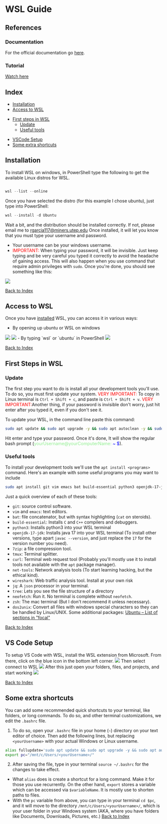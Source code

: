 # WSL Guide
## References
### Documentation
For the official documentation go [here](https://learn.microsoft.com/en-us/windows/wsl/about).
### Tutorial
[Watch here](https://www.youtube.com/watch?v=lG4xrh_Xuf4)

## Index

 - [Installation](#Installation)
 -  [Access to WSL](#access-to-wsl)
 *  [First steps in WSL](#first-steps-in-wsl)
	 * [Update](#update)
	 * [Useful tools](#useful-tools)
- [VSCode Setup](#vs-code-setup)
- [Some extra shortcuts](#some-extra-shortcuts)
## Installation

To install WSL on windows, in PowerShell type the following to get the available Linux distros for WSL.

```powershell

wsl --list --online

```
Once you have selected the distro (for this example I chose ubuntu), just type into PowerShell:
```powershell
wsl --install -d Ubuntu
```
Wait a bit, and the distribution should be installed correctly. If not, please email me to rgarcia117@miners.utep.edu
Once installed, it will let you know that you must type your username and password.
* Your username can be your windows username.
* <span style="color:red;">IMPORTANT:</span> When typing your password, it will be invisible. Just keep typing and be very careful you typed it correctly to avoid the headache of gaining access. This will also happen when you use command that require admin privileges with `sudo`.
Once you're done, you should see something like this:
<img src="./docs/images/prompt.png">

[Back to Index](#Index)
## Access to WSL
Once you have [installed](#installation) WSL, you can access it in various ways:
- By opening up ubuntu or WSL on windows
<img src="./docs/images/ubuntu_exec.png">
<img src="./docs/images/wsl_exec.png">
- By typing `wsl` or `ubuntu` in PowerShell
<img src="./docs/images/ubuntu_pwsh_prompt.png">

[Back to Index](#Index)

## First Steps in WSL
### Update
The first step you want to do is install all your development tools you'll use. To do so, you must first update your system. 
<span style="color:red;">VERY IMPORTANT:</span> To copy in Linux terminal is `Ctrl + Shift + c`, and paste is `Ctrl + Shift + v`.
<span style="color:red;">VERY IMPORTANT:</span>Another thing, if your password is invisible don't worry, just hit enter after you typed it, even if you don't see it.

To update your WSL, in the command line paste this command:
```bash
sudo apt update && sudo apt upgrade -y && sudo apt autoclean -y && sudo apt autoremove
```
Hit enter and type your password. Once it's done, It will show the regular bash prompt (<span style="color:lightgreen;">yourUsername@yourComputerName:</span> <span style="color:blue;">~ $</span>).
### Useful tools
To install your development tools we'll use the `apt install <programs>` command. Here's an example with some useful programs you may want to include
```bash
sudo apt install git vim emacs bat build-essential python3 openjdk-17-jdk 7zip tmux curl net-tools wireshark jq tree neofetch zsh dos2unix
```
Just a quick overview of each of these tools:
- `git`: source control software.
- `vim` and `emacs`: text editors.
- `bat`: file concatenator, but with syntax highlighting (`cat` on steroids).
- `build-essential`: Installs `C` and `C++` compilers and debuggers.
- `python3`: Installs python3 into your WSL terminal
- `openjdk-17-jdk`: Installs java 17 into your WSL terminal (To install other versions, type apart `javac --version`, and just replace the `17` for the version number you need).
- `7zip`: a file compression tool.
- `tmux`: Terminal splitter.
- `curl`: Terminal web request tool (Probably you'll mostly use it to install tools not available with the `apt` package manager).
- `net-tools`: Network analysis tools (To start learning hacking, but the ethical kind).
- `wireshark`: Web traffic analysis tool. Install at your own risk
- `jq`: A `json` processor in your terminal.
- `tree`: Lets you see the file structure of a directory
- `neofetch`: Run it. No terminal is complete without `neofetch`.
- `zsh`: The mac terminal (But I don't recommend it unless necessary).
- `dos2unix`: Convert all files with windows special characters so they can be handled by Linux/UNIX.
Some additional packages:
[Ubuntu – List of sections in "focal"](https://packages.ubuntu.com/focal/)

[Back to Index](#Index)

## VS Code Setup
To setup VS Code with WSL, install the WSL extension from Microsoft.
From there, click on the blue icon in the bottom left corner.
<img src="./docs/images/ubuntu_button.png">
Then select connect to WSL
<img src="./docs/images/wsl_connect.png">
After this just open your folders, files, and projects, and start working
<img src="./docs/images/wsl_vscode.png">

[Back to Index](#index)

## Some extra shortcuts
You can add some recommended quick shortcuts to your terminal, like folders, or long commands. To do so, and other terminal customizations, we edit the `.bashrc` file.
1. To do so, open your `.bashrc` file in your home (`~`) directory on your text editor of choice. Then add the following lines, but replacing `<yourUsername>` with your actual Windows or Linux username.
```bash
alias fullupdate='sudo apt update && sudo apt upgrade -y && sudo apt autoclean -y && sudo apt autoremove'
export pc="/mnt/c/Users/<yourUsername>/"
```
2. After saving the file, type in your terminal `source ~/.bashrc` for the changes to take effect.

* What `alias` does is create a shortcut for a long command. Make it for those you use recurrently. On the other hand, `export` stores a variable which can be accessed via `$variableName`. It is mostly use to shorten paths to files. 
* With the `pc` variable from above, you can type in your terminal `cd $pc`, and it will move to the directory `/mnt/c/Users/<yourUsername>/`, which is your user folder in your Windows system (AKA, where you have folders like Documents, Downloads, Pictures, etc.)
[Back to Index](#Index)